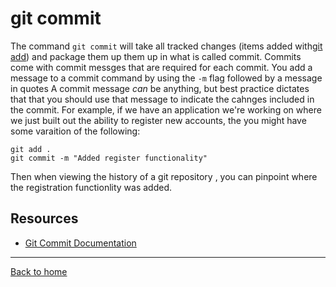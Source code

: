 # git commit
The command `git commit` will take all tracked changes (items added with[git add](./Add.md)) and package them up them up in what is called commit.
Commits come with commit messges that are required for each commit. You add a message to a commit command by using the `-m` flag followed by a message in quotes
A commit message _can_ be anything, but  best practice dictates that that you should use that message to indicate the cahnges included in the commit.
For example, if we have an application we're working on where we just built out the ability to register new accounts, the you might have some varaition of the following:
```
git add .
git commit -m "Added register functionality"
```
Then when viewing the history of a git repository , you can pinpoint where the registration functionlity was added.
## Resources 
- [Git Commit Documentation](https://git-scm.com/docs/git-commit)
---
[Back to home](../README.md)